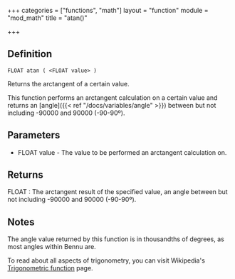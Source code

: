 +++
categories = ["functions", "math"]
layout = "function"
module = "mod_math"
title = "atan()"

+++

## Definition

    FLOAT atan ( <FLOAT value> )

Returns the arctangent of a certain value.

This function performs an arctangent calculation on a certain value and returns an [angle]({{< ref "/docs/variables/angle" >}}) between but not including -90000 and 90000 (-90-90º).

## Parameters

- FLOAT value - The value to be performed an arctangent calculation on.

## Returns

FLOAT : The arctangent result of the specified value, an angle between but not including -90000 and 90000 (-90-90º).

## Notes

The angle value returned by this function is in thousandths of degrees, as most angles within Bennu are.

To read about all aspects of trigonometry, you can visit Wikipedia's [Trigonometric function](https://en.wikipedia.org/wiki/Trigonometric_functions) page.
